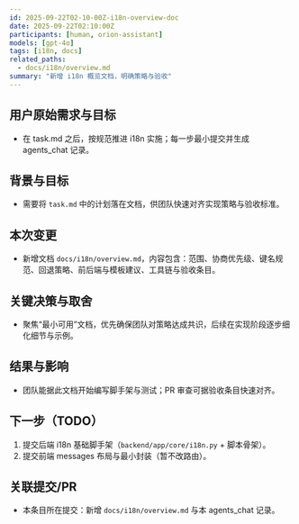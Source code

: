 ```yaml
---
id: 2025-09-22T02-10-00Z-i18n-overview-doc
date: 2025-09-22T02:10:00Z
participants: [human, orion-assistant]
models: [gpt-4o]
tags: [i18n, docs]
related_paths:
  - docs/i18n/overview.md
summary: "新增 i18n 概览文档，明确策略与验收"
---
```


## 用户原始需求与目标

- 在 task.md 之后，按规范推进 i18n 实施；每一步最小提交并生成 agents_chat 记录。

## 背景与目标

- 需要将 `task.md` 中的计划落在文档，供团队快速对齐实现策略与验收标准。

## 本次变更

- 新增文档 `docs/i18n/overview.md`，内容包含：范围、协商优先级、键名规范、回退策略、前后端与模板建议、工具链与验收条目。

## 关键决策与取舍

- 聚焦“最小可用”文档，优先确保团队对策略达成共识，后续在实现阶段逐步细化细节与示例。

## 结果与影响

- 团队能据此文档开始编写脚手架与测试；PR 审查可据验收条目快速对齐。

## 下一步（TODO）

1. 提交后端 i18n 基础脚手架（`backend/app/core/i18n.py` + 脚本骨架）。
2. 提交前端 messages 布局与最小封装（暂不改路由）。

## 关联提交/PR

- 本条目所在提交：新增 `docs/i18n/overview.md` 与本 agents_chat 记录。

